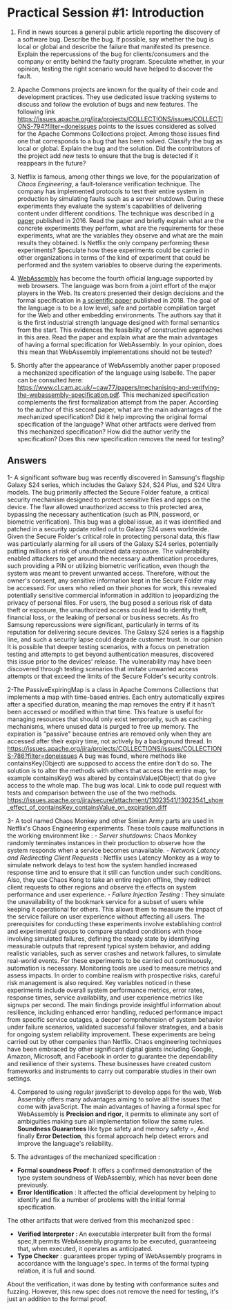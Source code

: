 # Practical Session #1: Introduction

1. Find in news sources a general public article reporting the discovery of a software bug. Describe the bug. If possible, say whether the bug is local or global and describe the failure that manifested its presence. Explain the repercussions of the bug for clients/consumers and the company or entity behind the faulty program. Speculate whether, in your opinion, testing the right scenario would have helped to discover the fault.

2. Apache Commons projects are known for the quality of their code and development practices. They use dedicated issue tracking systems to discuss and follow the evolution of bugs and new features. The following link https://issues.apache.org/jira/projects/COLLECTIONS/issues/COLLECTIONS-794?filter=doneissues points to the issues considered as solved for the Apache Commons Collections project. Among those issues find one that corresponds to a bug that has been solved. Classify the bug as local or global. Explain the bug and the solution. Did the contributors of the project add new tests to ensure that the bug is detected if it reappears in the future?

3. Netflix is famous, among other things we love, for the popularization of *Chaos Engineering*, a fault-tolerance verification technique. The company has implemented protocols to test their entire system in production by simulating faults such as a server shutdown. During these experiments they evaluate the system's capabilities of delivering content under different conditions. The technique was described in [a paper](https://arxiv.org/ftp/arxiv/papers/1702/1702.05843.pdf) published in 2016. Read the paper and briefly explain what are the concrete experiments they perform, what are the requirements for these experiments, what are the variables they observe and what are the main results they obtained. Is Netflix the only company performing these experiments? Speculate how these experiments could be carried in other organizations in terms of the kind of experiment that could be performed and the system variables to observe during the experiments.

4. [WebAssembly](https://webassembly.org/) has become the fourth official language supported by web browsers. The language was born from a joint effort of the major players in the Web. Its creators presented their design decisions and the formal specification in [a scientific paper](https://people.mpi-sws.org/~rossberg/papers/Haas,%20Rossberg,%20Schuff,%20Titzer,%20Gohman,%20Wagner,%20Zakai,%20Bastien,%20Holman%20-%20Bringing%20the%20Web%20up%20to%20Speed%20with%20WebAssembly.pdf) published in 2018. The goal of the language is to be a low level, safe and portable compilation target for the Web and other embedding environments. The authors say that it is the first industrial strength language designed with formal semantics from the start. This evidences the feasibility of constructive approaches in this area. Read the paper and explain what are the main advantages of having a formal specification for WebAssembly. In your opinion, does this mean that WebAssembly implementations should not be tested? 

5.  Shortly after the appearance of WebAssembly another paper proposed a mechanized specification of the language using Isabelle. The paper can be consulted here: https://www.cl.cam.ac.uk/~caw77/papers/mechanising-and-verifying-the-webassembly-specification.pdf. This mechanized specification complements the first formalization attempt from the paper. According to the author of this second paper, what are the main advantages of the mechanized specification? Did it help improving the original formal specification of the language? What other artifacts were derived from this mechanized specification? How did the author verify the specification? Does this new specification removes the need for testing?

## Answers
1- A significant software bug was recently discovered in Samsung's flagship Galaxy S24 series, which includes the Galaxy S24, S24 Plus, and S24 Ultra models. The bug primarily affected the Secure Folder feature, a critical security mechanism designed to protect sensitive files and apps on the device. The flaw allowed unauthorized access to this protected area, bypassing the necessary authentication (such as PIN, password, or biometric verification). This bug was a global issue, as it was identified and patched in a security update rolled out to Galaxy S24 users worldwide. Given the Secure Folder's critical role in protecting personal data, this flaw was particularly alarming for all users of the Galaxy S24 series, potentially putting millions at risk of unauthorized data exposure. The vulnerability enabled attackers to get around the necessary authentication procedures, such providing a PIN or utilizing biometric verification, even though the system was meant to prevent unwanted access. Therefore, without the owner's consent, any sensitive information kept in the Secure Folder may be accessed. For users who relied on their phones for work, this revealed potentially sensitive commercial information in addition to jeopardizing the privacy of personal files. For users, the bug posed a serious risk of data theft or exposure, the unauthorized access could lead to identity theft, financial loss, or the leaking of personal or business secrets. As fro Samsung repercussions were significant, particularly in terms of its reputation for delivering secure devices. The Galaxy S24 series is a flagship line, and such a security lapse could degrade customer trust. In our opinion It is possible that deeper testing scenarios, with a focus on penetration testing and attempts to get beyond authentication measures, discovered this issue prior to the devices' release. The vulnerability may have been discovered through testing scenarios that imitate unwanted access attempts or that exceed the limits of the Secure Folder's security controls.

2-The PassiveExpiringMap is a class in Apache Commons Collections that implements a map with time-based entries. Each entry automatically expires after a specified duration, meaning the map removes the entry if it hasn't been accessed or modified within that time. This feature is useful for managing resources that should only exist temporarily, such as caching mechanisms, where unused data is purged to free up memory. The expiration is "passive" because entries are removed only when they are accessed after their expiry time, not actively by a background thread.
In https://issues.apache.org/jira/projects/COLLECTIONS/issues/COLLECTIONS-786?filter=doneissues
A bug was found, where methods like containsKey(Object) are supposed to access the entire don’t do so. The solution is to alter the methods with others that access the entire map, for example containsKey() was altered by containsValue(Object) that do give access to the whole map.
The bug was local.
Link to code pull request with tests and comparison between the use of the two methods.
https://issues.apache.org/jira/secure/attachment/13023541/13023541_show_effect_of_containsKey_containsValue_on_expiration.diff

3- A tool named Chaos Monkey and other Simian Army parts are used in Netflix's Chaos Engineering experiments. These tools cause malfunctions in the working environment like : 
    - _Server shutdowns_: Chaos Monkey randomly terminates instances in their production to observe how the system responds when a service becomes unavailable.
    - _Network Latency and Redirecting Client Requests_ : Netflix uses Latency Monkey as a way to simulate network delays to test how the system handled increased response time and to ensure that it still can function under such conditions. Also, they use Chaos Kong to take an entire region offline, they redirect client requests to other regions and observe the effects on system performance and user experience. 
    - _Failure Injection Testing_ : They simulate  the unavailability of the bookmark service for a subset of users while keeping it operational for others. This allows them to measure the impact of the service failure on user experience without affecting all users.
    The prerequisites for conducting these experiments involve establishing control and experimental groups to compare standard conditions with those involving simulated failures, defining the steady state by identifying measurable outputs that represent typical system behavior, and adding realistic variables, such as server crashes and network failures, to simulate real-world events. For these experiments to be carried out continuously, automation is necessary. Monitoring tools are used to measure metrics and assess impacts. In order to combine realism with prospective risks, careful risk management is also required. Key variables noticed in these experiments include overall system performance metrics, error rates, response times, service availability, and user experience metrics like signups per second. The main findings provide insightful information about resilience, including enhanced error handling, reduced performance impact from specific service outages, a deeper comprehension of system behavior under failure scenarios, validated successful failover strategies, and a basis for ongoing system reliability improvement.
    These experiments are being carried out by other companies than Netflix. Chaos engineering techniques have been embraced by other significant digital giants including Google, Amazon, Microsoft, and Facebook in order to guarantee the dependability and resilience of their systems. These businesses have created custom frameworks and instruments to carry out comparable studies in their own settings.     

4. Compared to using regular javaScript to develop apps for the web, Web Assembly offers many advantages aiming to solve all the issues that come with javaScript. The main advantages of having a formal spec for WebAssembly is **Precision and rigor**, it permits to eliminate any sort of ambiguities making sure all implementation follow the same rules. **Soundness Guarantees** like type safety and memory safety =, And finally **Error Detection**, this formal approach help detect errors and improve the language's reliability.

5. The advantages of the mechanized specification :
* **Formal soundness Proof**: It offers a confirmed demonstration of the type system soundness of WebAssembly, which has never been done previously.
*  **Error Identification** : It affected the official development by helping to identify and fix a number of problems with the initial formal specification.

The other artifacts that were derived from this mechanized  spec :   
* **Verified Interpreter** : An executable interpreter built from the formal spec,It permits WebAssembly programs to be executed, guaranteeing that, when executed, it operates as anticipated.
* **Type Checker** : guarantees proper typing of WebAssembly programs in accordance with the language's spec. In terms of the formal typing relation, it is full and sound.

About the verification, it was done by testing with conformance suites and fuzzing. However, this new spec does not remove the need for testing, it's just an addition to the formal proof. 

